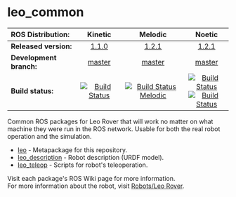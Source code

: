# leo_common 

| ROS Distribution: | Kinetic | Melodic | Noetic |
|:---|:---:|:---:|:---:|
| **Released version:** | [1.1.0] | [1.2.1] | [1.2.1] |
| **Development branch:** | [master] | [master] | [master] |
| **Build status:** | [![Build Status](http://build.ros.org/job/Kdev__leo_common__ubuntu_xenial_amd64/badge/icon)](http://build.ros.org/job/Kdev__leo_common__ubuntu_xenial_amd64/) | [![Build Status Melodic](http://build.ros.org/job/Mdev__leo_common__ubuntu_bionic_amd64/badge/icon)](http://build.ros.org/job/Mdev__leo_common__ubuntu_bionic_amd64/) | [![Build Status](http://build.ros.org/job/Ndev__leo_common__ubuntu_focal_amd64/badge/icon)](http://build.ros.org/job/Ndev__leo_common__ubuntu_focal_amd64/) <br> [![Build Status](http://build.ros.org/job/Ndev_db__leo_common__debian_buster_amd64/badge/icon)](http://build.ros.org/job/Ndev_db__leo_common__debian_buster_amd64/)|

Common ROS packages for Leo Rover that will work no matter on what machine they were run in the ROS network. Usable for both the real robot operation and the simulation.

* [leo] - Metapackage for this repository.
* [leo_description] - Robot description (URDF model).
* [leo_teleop] - Scripts for robot's teleoperation.

Visit each package's ROS Wiki page for more information. \
For more information about the robot, visit [Robots/Leo Rover].

[leo]: http://wiki.ros.org/leo
[leo_description]: http://wiki.ros.org/leo_description
[leo_teleop]: http://wiki.ros.org/leo_teleop
[Robots/Leo Rover]: http://wiki.ros.org/Robots/Leo%20Rover
[1.1.0]: https://github.com/LeoRover/leo_common/tree/1.1.0
[1.2.1]: https://github.com/LeoRover/leo_common/tree/1.2.1
[master]: https://github.com/LeoRover/leo_common/tree/master
